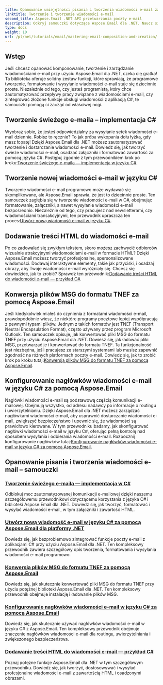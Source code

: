 ```yaml
---
title: Opanowanie umiejętności pisania i tworzenia wiadomości e-mail za pomocą Aspose.Email dla platformy .NET
linktitle: Tworzenie i tworzenie wiadomości e-mail
second_title: Aspose.Email .NET API przetwarzania poczty e-mail
description: Odkryj samouczki dotyczące Aspose.Email dla .NET. Naucz się tworzyć, formatować i wysyłać wiadomości e-mail programowo, w tym zaawansowane funkcje, takie jak załączniki i zawartość HTML.
type: docs
weight: 10
url: /pl/net/tutorials/email/mastering-email-composition-and-creation/
---
```

## Wstęp

Jeśli chcesz opanować komponowanie, tworzenie i zarządzanie wiadomościami e-mail przy użyciu Aspose.Email dla .NET, czeka cię gratka! Ta biblioteka oferuje solidny zestaw funkcji, które sprawiają, że programowe tworzenie, formatowanie i wysyłanie wiadomości e-mail staje się dziecinnie proste. Niezależnie od tego, czy jesteś programistą, który chce zautomatyzować przepływy pracy związane z wiadomościami e-mail, czy zintegrować złożone funkcje obsługi wiadomości z aplikacją C#, te samouczki pomogą ci zacząć od właściwej nogi.

## Tworzenie świeżego e-maila – implementacja C#  

Wyobraź sobie, że jesteś odpowiedzialny za wysyłanie setek wiadomości e-mail dziennie. Robisz to ręcznie? To jak próba wykopania dołu łyżką, gdy masz łopatę! Dzięki Aspose.Email dla .NET możesz zautomatyzować tworzenie i dostarczanie wiadomości e-mail. Dowiedz się, jak tworzyć świeże wiadomości e-mail, osadzać załączniki i formatować zawartość za pomocą języka C#. Postępuj zgodnie z tym przewodnikiem krok po kroku:[Tworzenie świeżego e-maila — implementacja w języku C#](./craft-a-fresh-email-csharp-implementation/).


## Tworzenie nowej wiadomości e-mail w języku C#  

 Tworzenie wiadomości e-mail programowo może wydawać się skomplikowane, ale Aspose.Email sprawia, że jest to dziecinnie proste. Ten samouczek zagłębia się w tworzenie wiadomości e-mail w C#, obejmując formatowanie, załączniki, a nawet wysyłanie wiadomości e-mail bezpośrednio. Niezależnie od tego, czy pracujesz nad newsletterami, czy wiadomościami transakcyjnymi, ten przewodnik upraszcza ten proces:[Utwórz nową wiadomość e-mail w języku C#](./construct-a-new-mail-message-in-csharp/).

## Dodawanie treści HTML do wiadomości e-mail  

Po co zadowalać się zwykłym tekstem, skoro możesz zachwycić odbiorców wizualnie atrakcyjnymi wiadomościami e-mail w formacie HTML? Dzięki Aspose.Email możesz tworzyć profesjonalne, spersonalizowane wiadomości. Dodawaj interaktywne elementy, takie jak przyciski, i osadzaj obrazy, aby Twoje wiadomości e-mail wyróżniały się. Chcesz się dowiedzieć, jak to zrobić? Sprawdź ten przewodnik:[Dodawanie treści HTML do wiadomości e-mail — przykład C#](./add-html-body-to-emails-csharp-example/).

## Konwersja plików MSG do formatu TNEF za pomocą Aspose.Email  

 Jeśli kiedykolwiek miałeś do czynienia z formatami wiadomości e-mail, prawdopodobnie wiesz, że niektóre programy pocztowe lepiej współpracują z pewnymi typami plików. Jednym z takich formatów jest TNEF (Transport Neutral Encapsulation Format), często używany przez program Microsoft Outlook. Ten samouczek opisuje, jak konwertować pliki MSG do formatu TNEF przy użyciu Aspose.Email dla .NET. Dowiesz się, jak ładować pliki MSG, przetwarzać je i konwertować do formatu TNEF. Ta funkcjonalność jest niezbędna, jeśli pracujesz ze starszymi systemami lub musisz zapewnić zgodność na różnych platformach poczty e-mail. Dowiedz się, jak to zrobić krok po kroku tutaj:[Konwersja plików MSG do formatu TNEF za pomocą Aspose.Email](./converting-msg-files-to-tnef-format/).

## Konfigurowanie nagłówków wiadomości e-mail w języku C# za pomocą Aspose.Email  

 Nagłówki wiadomości e-mail są podstawową częścią komunikacji e-mailowej. Obejmują wszystko, od adresu nadawcy po informacje o routingu i uwierzytelnianiu. Dzięki Aspose.Email dla .NET możesz zarządzać nagłówkami wiadomości e-mail, aby usprawnić dostarczanie wiadomości e-mail, zwiększyć bezpieczeństwo i upewnić się, że wiadomości są prawidłowo kierowane. W tym przewodniku badamy, jak skonfigurować nagłówki wiadomości e-mail w języku C#, oferując pełną kontrolę nad sposobem wysyłania i odbierania wiadomości e-mail. Rozpocznij konfigurowanie nagłówków tutaj:[Konfigurowanie nagłówków wiadomości e-mail w języku C# za pomocą Aspose.Email](./configure-email-headers-in-csharp/).

## Opanowanie pisania i tworzenia wiadomości e-mail – samouczki
### [Tworzenie świeżego e-maila — implementacja w C#](./craft-a-fresh-email-csharp-implementation/)
Odblokuj moc zautomatyzowanej komunikacji e-mailowej dzięki naszemu szczegółowemu przewodnikowi dotyczącemu korzystania z języka C# i biblioteki Aspose.Email dla .NET. Dowiedz się, jak tworzyć, formatować i wysyłać wiadomości e-mail, w tym załączniki i zawartość HTML.
### [Utwórz nową wiadomość e-mail w języku C# za pomocą Aspose.Email dla platformy .NET](./construct-a-new-mail-message-in-csharp/)
Dowiedz się, jak bezproblemowo zintegrować funkcje poczty e-mail z aplikacjami C# przy użyciu Aspose.Email dla .NET. Ten kompleksowy przewodnik zawiera szczegółowy opis tworzenia, formatowania i wysyłania wiadomości e-mail programowo.
### [Konwersja plików MSG do formatu TNEF za pomocą Aspose.Email](./converting-msg-files-to-tnef-format/)
Dowiedz się, jak skutecznie konwertować pliki MSG do formatu TNEF przy użyciu potężnej biblioteki Aspose.Email dla .NET. Ten kompleksowy przewodnik obejmuje instalację i ładowanie plików MSG. 
### [Konfigurowanie nagłówków wiadomości e-mail w języku C# za pomocą Aspose.Email](./configure-email-headers-in-csharp/)
Dowiedz się, jak skutecznie używać nagłówków wiadomości e-mail w języku C# z Aspose.Email. Ten kompleksowy przewodnik obejmuje znaczenie nagłówków wiadomości e-mail dla routingu, uwierzytelniania i zwiększonego bezpieczeństwa.
### [Dodawanie treści HTML do wiadomości e-mail — przykład C#](./add-html-body-to-emails-csharp-example/)
Poznaj potężne funkcje Aspose.Email dla .NET w tym szczegółowym przewodniku. Dowiedz się, jak tworzyć, dostosowywać i wysyłać profesjonalne wiadomości e-mail z zawartością HTML i osadzonymi obrazami.